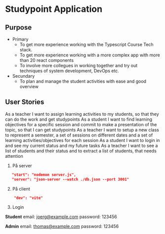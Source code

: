# Studypoint Application
## Purpose
- Primary
  - To get more experience working with the Typescript Course Tech stack.
  - To get more experience working with a more complex app with more than 20 react components
  - To involve more collegues in working together and try out techniques of system development, DevOps etc.
- Secundary
  - To plan and manage the student activities with ease and good overview

## User Stories
As a teacher I want to assign learning activities to my students, so that they can do the work and get studypoints
As a student I want to find learning objectives for a specific session and commit to make a presentation of the topic, so that I can get studypoints
As a teacher I want to setup a new class to represent a semester, a set of sessions on different dates and a set of learning activities/objectives for each session
As a student I want to login in and see my current status and my future tasks
As a teacher I want to see a list of students and their status and to extract a list of students, that needs attention


1. På server
```JSON
   "start": "nodemon server.js",
   "server": "json-server --watch ./db.json --port 3001"
``` 

2. På client
```JSON
    "dev": "vite"
```

3. Login

**Student**
email: joerg@example.com
password: 123456

**Admin**
email: thomas@example.com
password: 123456
